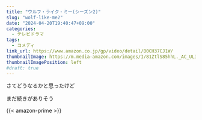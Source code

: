 ```yaml
---
title: "ウルフ・ライク・ミー(シーズン2)"
slug: "wolf-like-me2"
date: "2024-04-20T19:40:47+09:00"
categories:
  - テレビドラマ
tags:
  - コメディ
link_url: https://www.amazon.co.jp/gp/video/detail/B0CH37CJ1W/
thumbnailImage: https://m.media-amazon.com/images/I/81ZtlS85hhL._AC_UL320_.jpg
thumbnailImagePosition: left
#draft: true
---
```

さてどうなるかと思ったけど
<!--more-->
まだ続きがありそう

{{< amazon-prime >}}
